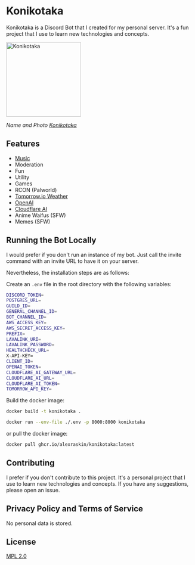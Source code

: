 # Konikotaka

Konikotaka is a Discord Bot that I created for my personal server. It's a fun project that I use to learn new technologies and concepts.

<a href="https://i.gyazo.com/12ccb49e7c6b2e31a207ad63e38e7f36.png"><img src="https://i.gyazo.com/12ccb49e7c6b2e31a207ad63e38e7f36.png" alt="Konikotaka" width="200"/></a>

_Name and Photo [Konikotaka](https://youtu.be/Qr2LQILdXD0?si=WwoM0emUIa_8dBfJ)_

## Features

- [Music](https://github.com/lavalink-devs/Lavalink)
- Moderation
- Fun
- Utility
- Games
- RCON (Palworld)
- [Tomorrow.io Weather](https://www.tomorrow.io/)
- [OpenAI](https://openai.com/)
- [Cloudflare AI](https://ai.cloudflare.com/)
- Anime Waifus (SFW)
- Memes (SFW)

## Running the Bot Locally

I would prefer if you don't run an instance of my bot. Just call the invite command with an invite URL to have it on your server.

Nevertheless, the installation steps are as follows:

Create an `.env` file in the root directory with the following variables:

```bash
DISCORD_TOKEN=
POSTGRES_URL=
GUILD_ID=
GENERAL_CHANNEL_ID=
BOT_CHANNEL_ID=
AWS_ACCESS_KEY=
AWS_SECRET_ACCESS_KEY=
PREFIX=
LAVALINK_URI=
LAVALINK_PASSWORD=
HEALTHCHECK_URL=
X-API-KEY=
CLIENT_ID=
OPENAI_TOKEN=
CLOUDFLARE_AI_GATEWAY_URL=
CLOUDFLARE_AI_URL=
CLOUDFLARE_AI_TOKEN=
TOMORROW_API_KEY=
```

Build the docker image:

```bash
docker build -t konikotaka .
```

```bash
docker run --env-file ./.env -p 8000:8000 konikotaka
```

or pull the docker image:

```bash
docker pull ghcr.io/alexraskin/konikotaka:latest
```

## Contributing

I prefer if you don't contribute to this project. It's a personal project that I use to learn new technologies and concepts. If you have any suggestions, please open an issue.

## Privacy Policy and Terms of Service

No personal data is stored.

## License

[MPL 2.0](https://choosealicense.com/licenses/mpl-2.0/)
